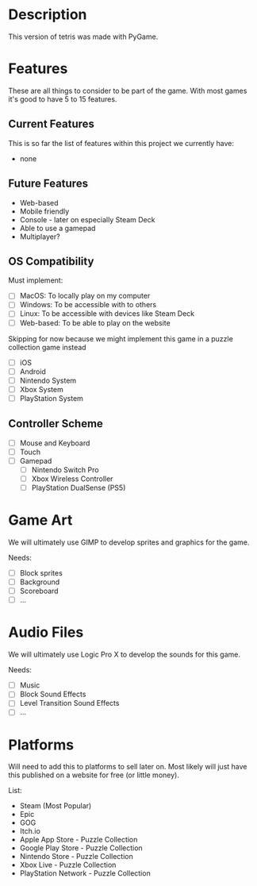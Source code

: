 # Description
This version of tetris was made with PyGame.

# Features
These are all things to consider to be part of the game.  With most games it's good to have 5 to 15 features.

## Current Features
This is so far the list of features within this project we currently have:
* none

## Future Features
* Web-based
* Mobile friendly
* Console - later on especially Steam Deck
* Able to use a gamepad
* Multiplayer?

## OS Compatibility
Must implement:
- [ ] MacOS: To locally play on my computer
- [ ] Windows: To be accessible with to others
- [ ] Linux: To be accessible with devices like Steam Deck
- [ ] Web-based: To be able to play on the website

Skipping for now because we might implement this game in a puzzle collection game instead
- [ ] iOS
- [ ] Android
- [ ] Nintendo System
- [ ] Xbox System
- [ ] PlayStation System

## Controller Scheme
- [ ] Mouse and Keyboard
- [ ] Touch
- [ ] Gamepad
  - [ ] Nintendo Switch Pro
  - [ ] Xbox Wireless Controller
  - [ ] PlayStation DualSense (PS5)

# Game Art
We will ultimately use GIMP to develop sprites and graphics for the game.

Needs:
- [ ] Block sprites
- [ ] Background
- [ ] Scoreboard
- [ ] ...

# Audio Files
We will ultimately use Logic Pro X to develop the sounds for this game.

Needs:
- [ ] Music
- [ ] Block Sound Effects
- [ ] Level Transition Sound Effects
- [ ] ...

# Platforms
Will need to add this to platforms to sell later on.  Most likely will just have this published on a website for free (or little money).

List:
* Steam (Most Popular)
* Epic
* GOG
* Itch.io
* Apple App Store - Puzzle Collection
* Google Play Store - Puzzle Collection
* Nintendo Store - Puzzle Collection
* Xbox Live - Puzzle Collection
* PlayStation Network - Puzzle Collection